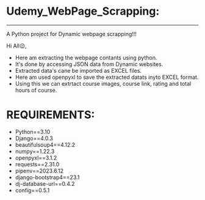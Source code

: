 # Udemy_WebPage_Scrapping:
--------------------------

A Python project for Dynamic webpage scrapping!!!

Hi All😉,
  *  Here am extracting the webpage contants using python.
  *  It's done by accessing JSON data from Dynamic websites.
  *  Extracted data's cane be imported as EXCEL files.
  *  Here am used openpyxl to save the extracted datats inyto EXCEL format.
  *  Using this we can extrtact course images, course link, rating and total hours of course.

# REQUIREMENTS:
* Python==3.10
* Django==4.0.3
* beautifulsoup4==4.12.2
* numpy==1.22.3
* openpyxl==3.1.2
* requests==2.31.0
* pipenv==2023.6.12
* django-bootstrap4==23.1
* dj-database-url==0.4.2
* config==0.5.1
